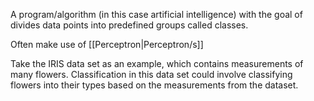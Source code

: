 A program/algorithm (in this case artificial intelligence) with the goal of divides data points into predefined groups called classes.

Often make use of [[Perceptron|Perceptron/s]]

Take the IRIS data set as an example, which contains measurements of many flowers.
Classification in this data set could involve classifying flowers into their types based on the measurements from the dataset.